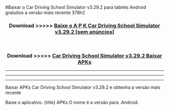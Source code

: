 #Baixar o Car Driving School Simulator v3.29.2  para tablets Android gratuitos a versão mais recente 378h2


<div align="center">
<h3>Download >>>>> <a href="https://pt-web.web.app/?pt= Car Driving School Simulator v3.29.2">Baixe o A P K Car Driving School Simulator v3.29.2 [sem anúncios]</a></h3><br>

<h3>Download >>>>> <a href="https://pt-web.web.app/?pt= Car Driving School Simulator v3.29.2">Car Driving School Simulator v3.29.2 Baixar APKs</a></h3>
</div>

----------------------------------------------------------

----------------------------------------------------------

----------------------------------------------------------

Baixar APKs Car Driving School Simulator v3.29.2 e obtenha a versão mais recente

Baixe o aplicativo. {title} APKs O nome é a versão para .Android.


